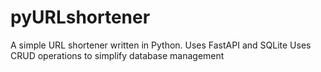 # pyURLshortener

A simple URL shortener written in Python. Uses FastAPI and SQLite
Uses CRUD operations to simplify database management
